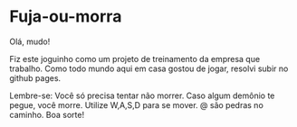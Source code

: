 # Fuja-ou-morra

Olá, mudo!

Fiz este joguinho como um projeto de treinamento da empresa que trabalho. Como todo mundo aqui em casa gostou de jogar, resolvi subir no github pages.

Lembre-se:
Você só precisa tentar não morrer. Caso algum demônio te pegue, você morre. Utilize W,A,S,D para se mover. @ são pedras no caminho.
Boa sorte!
